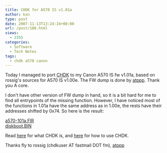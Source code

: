 ```yaml
---
title: CHDK for A570 IS v1.01a
author: kxn
type: post
date: 2007-11-13T13:24:24+00:00
url: /post/180.html
views:
  - 2355
categories:
  - Software
  - Tech Notes
tags:
  - chdk a570 canon
---
```


Today I managed to port [CHDK][1] to my Canon A570 IS fw v1.01a, based on rossig's sources for A570 IS v1.00e. The FW dump is done by [atppp][2]. Thank you A core.

I don't have other version of FW dump in hand, so it is a bit hard for me to find all entrypoints of the missing function. However, I have noticed most of the functions in 1.01a have the same address as in 1.00e, the rests have their addresses shifted by 0x74. So here is the result:

[a570-101a.FIR][3]  
[diskboot.BIN][4]

Read [here][5] for what CHDK is, and [here][6] for how to use CHDK.

Thanks fly to rossig (chdkuser AT fastmail DOT fm), [atppp][7]

[1]: http://chdk.wikia.com/wiki/CHDK
[2]: http://blog.wuxinan.net/archives/174
[3]: http://blog.kangkang.org/wordpress/wp-content/uploads/2007/11/a570-101a.FIR "a570-101a.FIR"
[4]: http://blog.kangkang.org/wordpress/wp-content/uploads/2007/11/diskboot.BIN "diskboot.BIN"
[5]: http://chdk.wikia.com/wiki/CHDK_in_Brief
[6]: http://chdk.wikia.com/wiki/Chinese/CHDK_firmware_usage
[7]: http://blog.wuxinan.net
